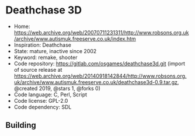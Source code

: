 # Deathchase 3D

- Home: https://web.archive.org/web/20070711231311/http://www.robsons.org.uk/archive/www.autismuk.freeserve.co.uk/index.htm
- Inspiration: Deathchase
- State: mature, inactive since 2002
- Keyword: remake, shooter
- Code repository: https://gitlab.com/osgames/deathchase3d.git (import of source release at https://web.archive.org/web/20140918142844/http://www.robsons.org.uk/archive/www.autismuk.freeserve.co.uk/deathchase3d-0.9.tar.gz, @created 2019, @stars 1, @forks 0)
- Code language: C, Perl, Script
- Code license: GPL-2.0
- Code dependency: SDL

## Building

